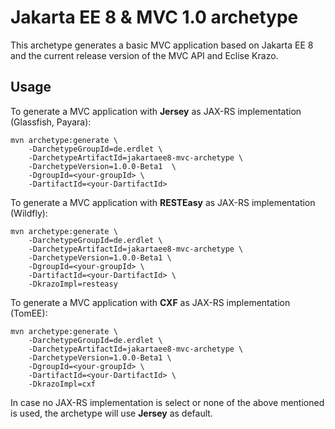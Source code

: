 # Jakarta EE 8 & MVC 1.0 archetype

This archetype generates a basic MVC application based on Jakarta EE 8 and the current release version of
the MVC API and Eclise Krazo.

## Usage

To generate a MVC application with **Jersey** as JAX-RS implementation (Glassfish, Payara):

```shell script
mvn archetype:generate \
    -DarchetypeGroupId=de.erdlet \
    -DarchetypeArtifactId=jakartaee8-mvc-archetype \
    -DarchetypeVersion=1.0.0-Beta1  \
    -DgroupId=<your-groupId> \
    -DartifactId=<your-DartifactId>
```

To generate a MVC application with **RESTEasy** as JAX-RS implementation (Wildfly):

```shell script
mvn archetype:generate \
    -DarchetypeGroupId=de.erdlet \
    -DarchetypeArtifactId=jakartaee8-mvc-archetype \
    -DarchetypeVersion=1.0.0-Beta1 \
    -DgroupId=<your-groupId> \
    -DartifactId=<your-DartifactId> \
    -DkrazoImpl=resteasy
```

To generate a MVC application with **CXF** as JAX-RS implementation (TomEE):

```shell script
mvn archetype:generate \
    -DarchetypeGroupId=de.erdlet \
    -DarchetypeArtifactId=jakartaee8-mvc-archetype \
    -DarchetypeVersion=1.0.0-Beta1 \
    -DgroupId=<your-groupId> \
    -DartifactId=<your-DartifactId> \
    -DkrazoImpl=cxf
```

In case no JAX-RS implementation is select or none of the above mentioned is used, the
archetype will use **Jersey** as default.
